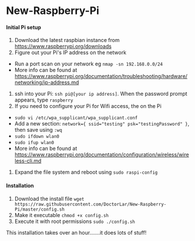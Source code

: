# New-Raspberry-Pi

#### Initial Pi setup ####

1. Download the latest raspbian instance from https://www.raspberrypi.org/downloads
1. Figure out your Pi's IP address on the network
  * Run a port scan on your network eg `nmap -sn 192.168.0.0/24`
  * More info can be found at https://www.raspberrypi.org/documentation/troubleshooting/hardware/networking/ip-address.md
1. ssh into your Pi: `ssh pi@[your ip address]`. When the password prompt appears, type `raspberry`
1. If you need to configure your Pi for Wifi access, the on the Pi
  * `sudo vi /etc/wpa_supplicant/wpa_supplicant.conf`
  * Add a new section: `network={ ssid="testing" psk="testingPassword" }`, then save using `:wq`
  * `sudo ifdown wlan0`
  * `sudo ifup wlan0`
  * More info can be found at https://www.raspberrypi.org/documentation/configuration/wireless/wireless-cli.md
1. Expand the file system and reboot using `sudo raspi-config`


#### Installation ####

1. Download the install file `wget https://raw.githubusercontent.com/DoctorLar/New-Raspberry-Pi/master/config.sh`
2. Make it executable `chmod +x config.sh`
3. Execute it with root permissions `sudo ./config.sh`

This installation takes over an hour.......it does lots of stuff!
